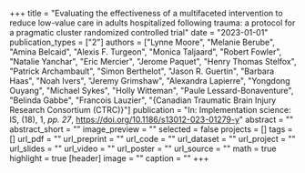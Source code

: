 +++
title = "Evaluating the effectiveness of a multifaceted intervention to reduce low-value care in adults hospitalized following trauma: a protocol for a pragmatic cluster randomized controlled trial"
date = "2023-01-01"
publication_types = ["2"]
authors = ["Lynne Moore", "Melanie Berube", "Amina Belcaid", "Alexis F. Turgeon", "Monica Taljaard", "Robert Fowler", "Natalie Yanchar", "Eric Mercier", "Jerome Paquet", "Henry Thomas Stelfox", "Patrick Archambault", "Simon Berthelot", "Jason R. Guertin", "Barbara Haas", "Noah Ivers", "Jeremy Grimshaw", "Alexandra Lapierre", "Yongdong Ouyang", "Michael Sykes", "Holly Witteman", "Paule Lessard-Bonaventure", "Belinda Gabbe", "Francois Lauzier", "{Canadian Traumatic Brain Injury Research Consortium (CTRC)}"]
publication = "In: Implementation science: IS, (18), 1, _pp. 27_, https://doi.org/10.1186/s13012-023-01279-y"
abstract = ""
abstract_short = ""
image_preview = ""
selected = false
projects = []
tags = []
url_pdf = ""
url_preprint = ""
url_code = ""
url_dataset = ""
url_project = ""
url_slides = ""
url_video = ""
url_poster = ""
url_source = ""
math = true
highlight = true
[header]
image = ""
caption = ""
+++
